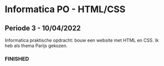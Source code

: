 # Informatica PO - HTML/CSS

## Periode 3 - 10/04/2022

Informatica praktische opdracht: bouw een website met HTML en CSS. Ik heb als thema Parijs gekozen.


### FINISHED